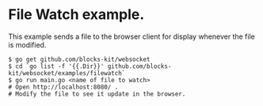 # File Watch example.

This example sends a file to the browser client for display whenever the file is modified.

    $ go get github.com/blocks-kit/websocket
    $ cd `go list -f '{{.Dir}}' github.com/blocks-kit/websocket/examples/filewatch`
    $ go run main.go <name of file to watch>
    # Open http://localhost:8080/ .
    # Modify the file to see it update in the browser.
